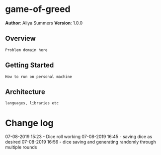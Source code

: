 # game-of-greed
**Author**: Aliya Summers
**Version**: 1.0.0

## Overview
    Problem domain here
## Getting Started
    How to run on personal machine
## Architecture
    languages, libraries etc
# Change log
07-08-2019 15:23 - Dice roll working
07-08-2019 16:45 - saving dice as desired
07-08-2019 16:56 - dice saving and generating randomly through multiple rounds

<!-- Goals:
Simulate rolling between 1 and 6 dice
Set aside dice after each roll
Allow user to enter score for each roll
Showuld be able to "bank" current score, then roll again
Track total score
Track total round
 -->